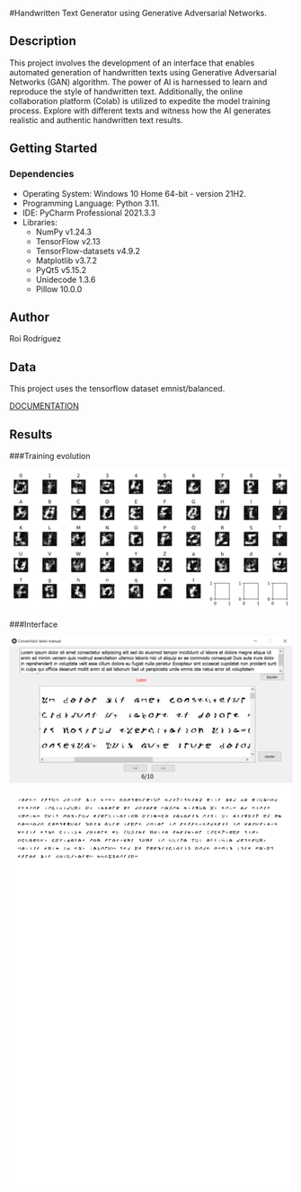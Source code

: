 #Handwritten Text Generator using Generative Adversarial Networks.


## Description

This project involves the development of an interface that enables automated generation of handwritten texts using Generative Adversarial Networks (GAN) algorithm. The power of AI is harnessed to learn and reproduce the style of handwritten text. Additionally, the online collaboration platform (Colab) is utilized to expedite the model training process. Explore with different texts and witness how the AI generates realistic and authentic handwritten text results.
## Getting Started

### Dependencies

* Operating System: Windows 10 Home 64-bit - version 21H2.
* Programming Language: Python 3.11.
* IDE: PyCharm Professional 2021.3.3
* Libraries:
  * NumPy v1.24.3
  * TensorFlow v2.13
  * TensorFlow-datasets v4.9.2
  * Matplotlib v3.7.2
  * PyQt5 v5.15.2
  * Unidecode 1.3.6
  * Pillow 10.0.0




## Author
Roi Rodríguez

## Data

This project uses the tensorflow dataset emnist/balanced.

[DOCUMENTATION](https://www.tensorflow.org/datasets/catalog/emnist#emnistbalanced)
## Results
###Training evolution

<img alt="Handwritten Text Generator GIF" src="Resources/evolution.gif"/>

###Interface

<img alt="Descripción de la imagen" src="Resources/interfaz1.png"/>

<img alt="Descripción de la imagen" src="Resources/a4.png"/>
